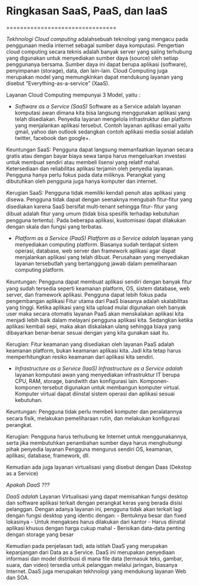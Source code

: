 # Ringkasan SaaS, PaaS, dan IaaS
================================

*Tekhnologi Cloud computing* adalahsebuah teknologi yang mengacu pada penggunaan media internet sebagai sumber daya komputasi. Pengertian cloud computing secara teknis adalah banyak server yang saling terhubung yang digunakan untuk menyediakan sumber daya (source) oleh setiap penggunanya bersama. Sumber daya ini dapat berupa aplikasi (software), penyimpanan (storage), data, dan lain-lain.
Cloud Computing juga merupakan model yang memungkinkan dapat mendukung layanan yang disebut ”Everything-as-a-service” (XaaS).

Layanan Cloud Computing mempunyai 3 Model, yaitu :
- *Software as a Service (SaaS)*
	Software as a Service adalah layanan komputasi awan dimana kita bisa langsung menggunakan aplikasi yang telah disediakan. Penyedia layanan mengelola infrastruktur dan platform yang menjalankan aplikasi tersebut. Contoh layanan aplikasi email yaitu gmail, yahoo dan outlook sedangkan contoh aplikasi media sosial adalah twitter, facebook dan google+.

Keuntungan SaaS: Pengguna dapat langsung memanfaatkan layanan secara gratis atau dengan bayar biaya sewa tanpa harus mengeluarkan investasi untuk membuat sendiri atau membeli lisensi yang relatif mahal. Ketersediaan dan reliabilitas aplikasi terjamin oleh penyedia layanan. Pengguna hanya perlu fokus pada data miliknya. Perangkat yang dibutuhkan oleh pengguna juga hanya komputer dan internet.

Kerugian SaaS:   Pengguna tidak memiliki kendali penuh atas aplikasi yang disewa. Pengguna tidak dapat dengan seenaknya mengubah ﬁtur‑ﬁtur yang disediakan karena SaaS bersifat multi‑tenant sehingga ﬁtur‑ ﬁtur yang dibuat adalah ﬁtur yang umum (tidak bisa spesiﬁk terhadap kebutuhan pengguna tertentu). Pada beberapa aplikasi, kustomisasi dapat dilakukan dengan skala dan fungsi yang terbatas.

- *Platform as a Service (PaaS)*
	*Platform as a Service adalah* layanan yang menyediakan computing platform. Biasanya sudah terdapat sistem operasi, database, web server dan framework aplikasi agar dapat menjalankan aplikasi yang telah dibuat. Perusahaan yang menyediakan layanan tersebutlah yang bertanggung jawab dalam pemeliharaan computing platform.

Keuntungan: Pengguna dapat membuat aplikasi sendiri dengan banyak ﬁtur yang sudah tersedia seperti keamanan platform, OS, sistem database, web server, dan framework aplikasi. Pengguna dapat lebih fokus pada pengembangan aplikasi Fitur utama dari PaaS biasanya adalah skalabilitas yang tinggi. Ketika aplikasi yang kita upload mulai digunakan oleh banyak user maka secara otomatis layanan PaaS akan menskalakan aplikasi kita menjadi lebih baik dalam melayani pengguna aplikasi kita. Sedangkan ketika aplikasi kembali sepi, maka akan diskalakan ulang sehingga biaya yang dibayarkan benar‑benar sesuai dengan yang kita gunakan saat itu.
	
Kerugian: Fitur keamanan yang disediakan oleh layanan PaaS adalah keamanan platform, bukan keamanan aplikasi  kita. Jadi kita tetap harus memperhitungkan resiko keamanan dari aplikasi kita sendiri.

- *Infrastructure as a Service (IaaS)*
	*Infrastructure as a Service adalah* layanan komputasi awan yang menyediakan infrastruktur IT berupa CPU, RAM, storage, bandwith dan konfigurasi lain. Komponen-komponen tersebut digunakan untuk membangun komputer virtual. Komputer virtual dapat diinstal sistem operasi dan aplikasi sesuai kebutuhan.

Keuntungan: Pengguna tidak perlu membeli komputer dan peralatannya secara ﬁsik, melakukan pemeliharaan rutin, dan melakukan konﬁgurasi perangkat.

Kerugian: Pengguna harus terhubung ke Internet untuk menggunakannya, serta jika membutuhkan penambahan sumber daya harus menghubungi pihak penyedia layanan Pengguna mengurus sendiri OS, keamanan, aplikasi, database, framework, dll.

Kemudian ada juga layanan virtualisasi yang disebut dengan Daas (Dekstop as a Service)

*Apakah DaaS  ???*

*DaaS adalah* Layanan Virtualisasi yang dapat memisahkan fungsi desktop dan software aplikasi terkait dengan perangkat keras yang berada disisi pelanggan. 
	Dengan adanya layanan ini, pengguna tidak akan terkait lagi dengan fungsi desktop yang identic dengan:
	- Bentuknya besar dan fixed lokasinya
	- Untuk mengakses harus dilakukan dari kantor
	- Harus diinstal aplikasi khusus dengan harga cukup mahal
	- Berisikan data-data penting dengan storage yang besar
	
Kemudian pada penjelasan tadi, ada istilah DaaS yang merupakan kepanjangan dari Data as a Service. 
DaaS ini merupakan penyediaan informasi dan model distribusi di mana file data (termasuk teks, gambar, suara, dan video) tersedia untuk pelanggan melalui jaringan, biasanya Internet. DaaS juga merupakan tekhnologi yang mendukung layanan Web dan SOA. 
